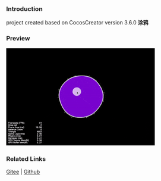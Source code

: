 ### Introduction

project created based on CocosCreator version 3.6.0 **涂鸦** 

### Preview
![image](../../../gif/202203/2022030412.gif)

### Related Links
[Gitee](https://gitee.com/mirrors_cocos-creator/example-cases/tree/master/assets/cases/graphics/demo) | [Github](https://github.com/cocos-creator/example-cases/tree/master/assets/cases/graphics/demo)